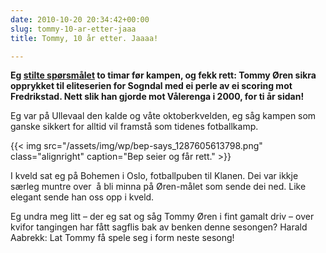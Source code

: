 ```yaml
---
date: 2010-10-20 20:34:42+00:00
slug: tommy-10-ar-etter-jaaa
title: Tommy, 10 år etter. Jaaaa!

---
```


**Eg [stilte spørsmålet](http://bepsays.com/2010/10/blir-det-reprise-i-kveld-tommy/) to timar før kampen, og fekk rett: Tommy Øren sikra opprykket til eliteserien for Sogndal med ei perle av ei scoring mot Fredrikstad. Nett slik han gjorde mot Vålerenga i 2000, for ti år sidan!**

<!--more-->

Eg var på Ullevaal den kalde og våte oktoberkvelden, eg såg kampen som ganske sikkert for alltid vil framstå som tidenes fotballkamp.

{{< img src="/assets/img/wp/bep-says_1287605613798.png" class="alignright" caption="Bep seier og får rett." >}}

I kveld sat eg på Bohemen i Oslo, fotballpuben til Klanen. Dei var ikkje særleg muntre over  å bli minna på Øren-målet som sende dei ned. Like elegant sende han oss opp i kveld.

Eg undra meg litt – der eg sat og såg Tommy Øren i fint gamalt driv – over kvifor tangingen har fått sagflis bak av benken denne sesongen? Harald Aabrekk: Lat Tommy få spele seg i form neste sesong!
